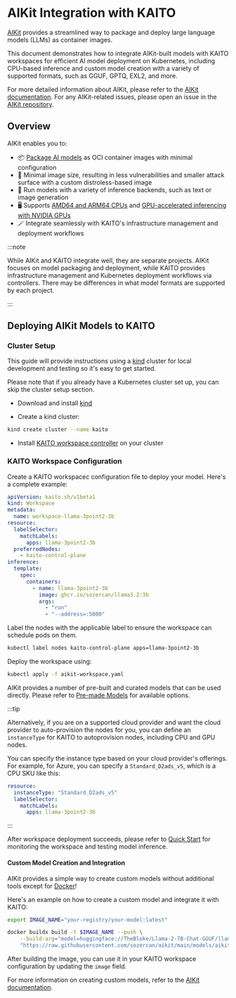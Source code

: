 # AIKit Integration with KAITO

[AIKit](https://github.com/sozercan/aikit/) provides a streamlined way to package and deploy large language models (LLMs) as container images.

This document demonstrates how to integrate AIKit-built models with KAITO workspaces for efficient AI model deployment on Kubernetes, including CPU-based inference and custom model creation with a variety of supported formats, such as GGUF, GPTQ, EXL2, and more.

For more detailed information about AIKit, please refer to the [AIKit documentation](https://sozercan.github.io/aikit/docs/). For any AIKit-related issues, please open an issue in the [AIKit repository](https://github.com/sozercan/aikit/issues).

## Overview

AIKit enables you to:

- 📦 [Package AI models](https://sozercan.github.io/aikit/docs/create-images) as OCI container images with minimal configuration
- 🤏 Minimal image size, resulting in less vulnerabilities and smaller attack surface with a custom distroless-based image
- 🏃 Run models with a variety of inference backends, such as text or image generation
- 🖥️ Supports [AMD64 and ARM64 CPUs](https://sozercan.github.io/aikit/docs/create-images#multi-platform-support) and [GPU-accelerated inferencing with NVIDIA GPUs](https://sozercan.github.io/aikit/docs/gpu)
- 🪄 Integrate seamlessly with KAITO's infrastructure management and deployment workflows

:::note

While AIKit and KAITO integrate well, they are separate projects. AIKit focuses on model packaging and deployment, while KAITO provides infrastructure management and Kubernetes deployment workflows via controllers. There may be differences in what model formats are supported by each project.

:::

## Deploying AIKit Models to KAITO

### Cluster Setup

This guide will provide instructions using a [kind](https://kind.sigs.k8s.io/) cluster for local development and testing so it's easy to get started.

Please note that if you already have a Kubernetes cluster set up, you can skip the cluster setup section.

- Download and install [kind](https://kind.sigs.k8s.io/docs/user/quick-start/)

- Create a kind cluster:

```bash
kind create cluster --name kaito
```

- Install [KAITO workspace controller](installation.md#install-workspace-controller) on your cluster

### KAITO Workspace Configuration

Create a KAITO workspacec configuration file to deploy your model. Here's a complete example:

```yaml title="aikit-workspace.yaml"
apiVersion: kaito.sh/v1beta1
kind: Workspace
metadata:
  name: workspace-llama-3point2-3b
resource:
  labelSelector:
    matchLabels:
      apps: llama-3point2-3b
  preferredNodes:
    - kaito-control-plane
inference:
  template:
    spec:
      containers:
        - name: llama-3point2-3b
          image: ghcr.io/sozercan/llama3.2:3b
          args:
            - "run"
            - "--address=:5000"
```

Label the nodes with the applicable label to ensure the workspace can schedule pods on them.

```bash
kubectl label nodes kaito-control-plane apps=llama-3point2-3b
```

Deploy the workspace using:

```bash
kubectl apply -f aikit-workspace.yaml
```

AIKit provides a number of pre-built and curated models that can be used directly. Please refer to [Pre-made Models](https://sozercan.github.io/aikit/docs/premade-models) for available options.

:::tip

Alternatively, if you are on a supported cloud provider and want the cloud provider to auto-provision the nodes for you, you can define an `instanceType` for KAITO to autoprovision nodes, including CPU and GPU nodes.

You can specify the instance type based on your cloud provider's offerings. For example, for Azure, you can specify a `Standard_D2ads_v5`, which is a CPU SKU like this:

```yaml
resource:
  instanceType: "Standard_D2ads_v5"
  labelSelector:
    matchLabels:
      apps: llama-3point2-3b
```

:::

After workspace deployment succeeds, please refer to [Quick Start](quick-start.md#monitor-deployment) for monitoring the workspace and testing model inference.

#### Custom Model Creation and Integration

AIKit provides a simple way to create custom models without additional tools except for [Docker](https://docs.docker.com/desktop/install/linux-install/)!

Here's an example on how to create a custom model and integrate it with KAITO:

```bash
export IMAGE_NAME="your-registry/your-model:latest"

docker buildx build -t $IMAGE_NAME --push \
    --build-arg="model=huggingface://TheBloke/Llama-2-7B-Chat-GGUF/llama-2-7b-chat.Q4_K_M.gguf" \
    "https://raw.githubusercontent.com/sozercan/aikit/main/models/aikitfile.yaml"
```

After building the image, you can use it in your KAITO workspace configuration by updating the `image` field.

For more information on creating custom models, refer to the [AIKit documentation](https://sozercan.github.io/aikit/docs/create-images).

